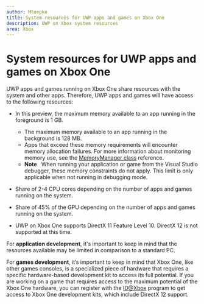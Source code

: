 ```yaml
---
author: Mtoepke
title: System resources for UWP apps and games on Xbox One
description: UWP on Xbox system resources
area: Xbox
---
```


# System resources for UWP apps and games on Xbox One

UWP apps and games running on Xbox One share resources with the system and other apps. Therefore, UWP apps and games will have access to the following resources:

* In this preview, the maximum memory available to an app running in the foreground is 1 GB.
    * The maximum memory available to an app running in the background is 128 MB.
    * Apps that exceed these memory requirements will encounter memory allocation failures. For more information about monitoring memory use, see the [MemoryManager class](https://msdn.microsoft.com/en-us/library/windows/apps/windows.system.memorymanager.aspx) reference.
    * **Note**
            &nbsp;&nbsp;When running your application or game from the Visual Studio debugger, these memory constraints do not apply. This limit is only applicable when not running in debugging mode.

* Share of 2-4 CPU cores depending on the number of apps and games running on the system.

* Share of 45% of the GPU depending on the number of apps and games running on the system.

* UWP on Xbox One supports DirectX 11 Feature Level 10. DirectX 12 is not supported at this time. 

For **application development**, it's important to keep in mind that the resources available may be limited in comparison to a standard PC.

For **games development**, it’s important to keep in mind that Xbox One, like other games consoles, is a specialized piece of hardware that requires a specific hardware-based development kit to access its full potential. If you are working on a game that requires access to the maximum potential of the Xbox One hardware, you can register with the [ID@Xbox](http://www.xbox.com/en-us/Developers/id) program to get access to Xbox One development kits, which include DirectX 12 support.


<!--HONumber=Jun16_HO3-->


